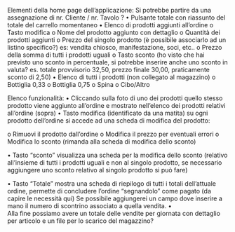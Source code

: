 Elementi della home page dell’applicazione:
	Si potrebbe partire da una assegnazione di nr. Cliente / nr. Tavolo ?
•	Pulsante totale con riassunto del totale del carrello momentaneo
•	Elenco di prodotti aggiunti all’ordine
o	Tasto modifica
o	Nome del prodotto aggiunto con dettaglio
o	Quantità dei prodotti aggiunti
o	Prezzo del singolo prodotto	(è possibile associarlo ad un listino specifico?)
es: vendita chiosco, manifestazione, soci, etc..
o	Prezzo della somma di tutti i prodotti uguali
o	Tasto sconto	(ho visto che hai previsto uno sconto in percentuale, si potrebbe inserire anche uno sconto in valuta? es. totale provvisorio 32,50, prezzo finale 30,00, praticamente sconto di 2,50)
•	Elenco di tutti i prodotti (non collegato al magazzino)
o	Bottiglia 0,33
o	Bottiglia 0,75
o	Spina
o	Cibo/Altro

Elenco funzionalità:
•	Cliccando sulla foto di uno dei prodotti quello stesso prodotto viene aggiunto all’ordine e mostrato nell’elenco dei prodotti relativi all’ordine (sopra)
•	Tasto modifica (identificato da una matita) su ogni prodotto dell’ordine si accede ad una scheda di modifica del prodotto:
 
o	Rimuovi il prodotto dall’ordine
o	Modifica il prezzo per eventuali errori
o	Modifica lo sconto (rimanda alla scheda di modifica dello sconto)


•	Tasto “sconto” visualizza una scheda per la modifica dello sconto (relativo all’insieme di tutti i prodotti uguali e non al singolo prodotto, se necessario aggiungere uno sconto relativo al singolo prodotto si può fare)

•	Tasto “Totale” mostra una scheda di riepilogo di tutti i totali dell’attuale ordine, permette di concludere l’ordine “segnandolo” come pagato (da capire le necessità qui) Se possibile aggiungerei un campo dove inserire a mano il numero di scontrino associato a quella vendita.
•	
Alla fine possiamo avere un totale delle vendite per giornata con dettaglio per articolo e un file per lo scarico del magazzino?
